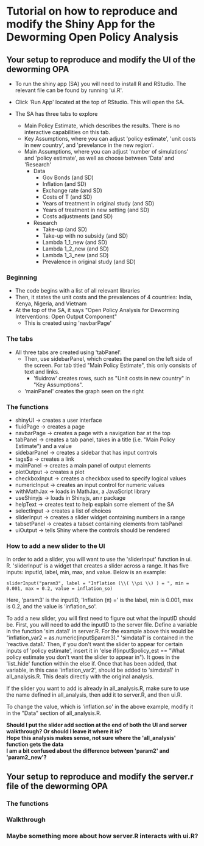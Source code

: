 # Tutorial on how to reproduce and modify the Shiny App for the Deworming Open Policy Analysis

## Your setup to reproduce and modify the UI of the deworming OPA

- To run the shiny app (SA) you will need to install R and RStudio. The relevant file can be found by running 'ui.R'.

- Click 'Run App' located at the top of RStudio. This will open the SA.

- The SA has three tabs to explore
    - Main Policy Estimate, which describes the results. There is no interactive capabilities on this tab.
    - Key Assumptions, where you can adjust 'policy estimate', 'unit costs in new country', and 'prevelance in the new region'.
    - Main Assumptions, where you can adjust 'number of simulations' and 'policy estimate', as well as choose between 'Data' and 'Research'
        - Data
            - Gov Bonds (and SD)
            - Inflation (and SD) 
            - Exchange rate (and SD)
            - Costs of T (and SD)
            - Years of treatment in original study (and SD)
            - Years of treatment in new setting (and SD)
            - Costs adjustments (and SD)
        - Research
            - Take-up (and SD)
            - Take-up with no subsidy (and SD)
            - Lambda 1_1_new (and SD)
            - Lambda 1_2_new (and SD)
            - Lambda 1_3_new (and SD)
            - Prevalence in original study (and SD)

### Beginning

- The code begins with a list of all relevant libraries
- Then, it states the unit costs and the prevalences of 4 countries: India, Kenya, Nigeria, and Vietnam
- At the top of the SA, it says "Open Policy Analysis for Deworming Interventions: Open Output Component"
    - This is created using 'navbarPage'


### The tabs

- All three tabs are created using 'tabPanel'.
  - Then, use sidebarPanel, which creates the panel on the left side of the screen. For tab titled "Main Policy Estimate", this only consists of text and links.
    - 'fluidrow' creates rows, such as "Unit costs in new country" in "Key Assumptions".
  - 'mainPanel' creates the graph seen on the right

### The functions

- shinyUI -> creates a user interface
- fluidPage -> creates a page
- navbarPage -> creates a page with a navigation bar at the top
- tabPanel -> creates a tab panel, takes in a title (i.e. "Main Policy Estimate") and a value
- sidebarPanel -> creates a sidebar that has input controls
- tags$a -> creates a link
- mainPanel -> creates a main panel of output elements
- plotOutput -> creates a plot
- checkboxInput -> creates a checkbox used to specify logical values
- numericInput -> creates an input control for numeric values
- withMathJax -> loads in MathJax, a JavaScript library
- useShinyjs -> loads in Shinyjs, an r package
- helpText -> creates text to help explain some element of the SA
- selectInput -> creates a list of choices
- sliderInput -> creates a slider widget containing numbers in a range
- tabsetPanel -> creates a tabset containing elements from tabPanel
- uiOutput -> tells Shiny where the controls should be rendered

### How to add a new slider to the UI

In order to add a slider, you will want to use the 'sliderInput' function in ui. R. 'sliderInput' is a widget that creates a slider across a range. It has five inputs: inputId, label,
min, max, and value. Below is an example:

    sliderInput("param3", label = "Inflation (\\( \\pi \\) ) = ", min = 0.001, max = 0.2, value = inflation_so)

Here, 'param3' is the inputID, 'Inflation (π) =' is the label, min is 0.001, max is 0.2, and the value is 'inflation_so'.

To add a new slider, you will first need to figure out what the inputID should be. First, you will need to add the inputID to the server file. Define a variable in the function 'sim.data1' in server.R. For the example above this would be "inflation_var2 = as.numeric(input$param3)." 'simdata1' is contained in the 
'reactive.data1.' Then, if you don't want the slider to appear for certain inputs of 'policy estimate', insert it in 'else if(input$policy_est == "What policy estimate
you don't want the slider to appear in"). It goes in the 'list_hide' function within the else if. Once that has been added, that variable, in this case 
'inflation_var2', should be added to 'simdata1' in all_analysis.R. This deals directly with the original analysis.

If the slider you want to add is already in all_analysis.R, make sure to use the name defined in all_analysis, then add it to server.R, and then ui.R.

To change the value, which is 'inflation.so' in the above example, modify it in the "Data" section of all_analysis.R.

**Should I put the slider add section at the end of both the UI and server walkthrough? Or should I leave it where it is?** <br /> 
**Hope this analysis makes sense, not sure where the 'all_analysis' function gets the data** <br /> 
**I am a bit confused about the difference between 'param2' and 'param2_new'?**

## Your setup to reproduce and modify the server.r file of the deworming OPA

### The functions

### Walkthrough

### Maybe something more about how server.R interacts with ui.R?


        
